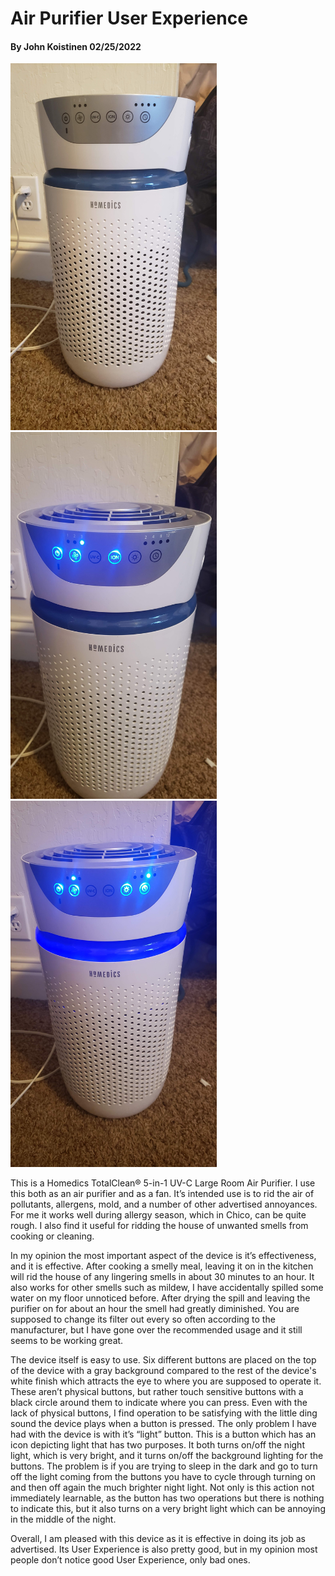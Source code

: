 # Air Purifier User Experience
#### By John Koistinen 02/25/2022


<p float="left">
  <img src="../assets/20220225_170547.jpg" width="330" />
  <img src="../assets/20220225_170602.jpg" width="330" /> 
  <img src="../assets/20220225_170618.jpg" width="330" />
</p>


This is a Homedics TotalClean® 5-in-1 UV-C Large Room Air Purifier. I use this both as an air purifier and as a fan. It’s intended use is to rid the air of pollutants, allergens, mold, and a number of other advertised annoyances. For me it works well during allergy season, which in Chico, can be quite rough. I also find it useful for ridding the house of unwanted smells from cooking or cleaning. 

In my opinion the most important aspect of the device is it’s effectiveness, and it is effective. After cooking a smelly meal, leaving it on in the kitchen will rid the house of any lingering smells in about 30 minutes to an hour. It also works for other smells such as mildew, I have accidentally spilled some water on my floor unnoticed before. After drying the spill and leaving the purifier on for about an hour the smell had greatly diminished. You are supposed to change its filter out every so often according to the manufacturer, but I have gone over the recommended usage and it still seems to be working great. 

The device itself is easy to use. Six different buttons are placed on the top of the device with a gray background compared to the rest of the device's white finish which attracts the eye to where you are supposed to operate it. These aren’t physical buttons, but rather touch sensitive buttons with a black circle around them to indicate where you can press. Even with the lack of physical buttons, I find operation to be satisfying with the little ding sound the device plays when a button is pressed. The only problem I have had with the device is with it’s “light” button. This is a button which has an icon depicting light that has two purposes. It both turns on/off the night light, which is very bright, and it turns on/off the background lighting for the buttons. The problem is if you are trying to sleep in the dark and go to turn off the light coming from the buttons you have to cycle through turning on and then off again the much brighter night light. Not only is this action not immediately learnable, as the button has two operations but there is nothing to indicate this, but it also turns on a very bright light which can be annoying in the middle of the night. 

Overall, I am pleased with this device as it is effective in doing its job as advertised. Its User Experience is also pretty good, but in my opinion most people don’t notice good User Experience, only bad ones.  

